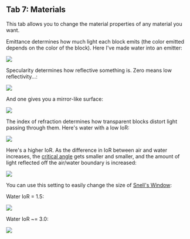 ## Tab 7: Materials

This tab allows you to change the material properties of any material you want. 

Emittance determines how much light each block emits (the color emitted depends on the color of the block). Here I've made water into an emitter:

<img src="https://i.imgur.com/uciPSpe.png">

Specularity determines how reflective something is. Zero means low reflectivity...:

<img src="https://i.imgur.com/AUsgr9q.png">

And one gives you a mirror-like surface:

<img src="https://i.imgur.com/2F7433a.png">

The index of refraction determines how transparent blocks distort light passing through them. Here's water with a low IoR:

<img src="https://i.imgur.com/UEGaqys.png">

Here's a higher IoR. As the difference in IoR between air and water increases, the [critical angle](https://en.wikipedia.org/wiki/Total_internal_reflection#Critical_angle) gets smaller and smaller, and the amount of light reflected off the air/water boundary is increased:

<img src="https://i.imgur.com/thXGZSp.png">

You can use this setting to easily change the size of [Snell's Window](https://en.wikipedia.org/wiki/Snell%27s_window):

Water IoR = 1.5:

<img src="https://i.imgur.com/BaphzcW.png">

Water IoR ~= 3.0:

<img src="https://i.imgur.com/HKFOkMv.png">


